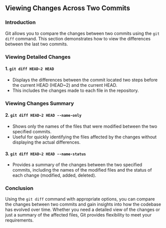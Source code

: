 ## Viewing Changes Across Two Commits

### Introduction
Git allows you to compare the changes between two commits using the `git diff` command. This section demonstrates how to view the differences between the last two commits.

### Viewing Detailed Changes

#### 1. `git diff HEAD~2 HEAD`
- Displays the differences between the commit located two steps before the current HEAD (HEAD~2) and the current HEAD.
- This includes the changes made to each file in the repository.

### Viewing Changes Summary

#### 2. `git diff HEAD~2 HEAD --name-only`
- Shows only the names of the files that were modified between the two specified commits.
- Useful for quickly identifying the files affected by the changes without displaying the actual differences.

#### 3. `git diff HEAD~2 HEAD --name-status`
- Provides a summary of the changes between the two specified commits, including the names of the modified files and the status of each change (modified, added, deleted).

### Conclusion
Using the `git diff` command with appropriate options, you can compare the changes between two commits and gain insights into how the codebase has evolved over time. Whether you need a detailed view of the changes or just a summary of the affected files, Git provides flexibility to meet your requirements.